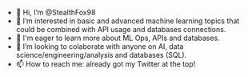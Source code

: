 - 👋 Hi, I’m @StealthFox98
- 👀 I’m interested in basic and advanced machine learning topics that could be combined with API usage and databases connections.
- 🌱 I'm eager to learn more about ML Ops, APIs and databases.
- 💞️ I’m looking to colaborate with anyone on AI, data science/engineering/analysis and databases (SQL).
- 📫 How to reach me: already got my Twitter at the top!

<!---
StealthFox98/StealthFox98 is a ✨ special ✨ repository because its `README.md` (this file) appears on your GitHub profile.
You can click the Preview link to take a look at your changes.
--->
